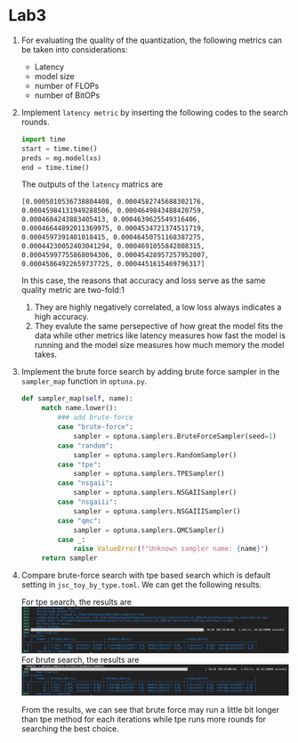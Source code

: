 # Lab3

1. For evaluating the quality of the quantization, the following metrics can be taken into considerations:
   - Latency
   - model size
   - number of FLOPs 
   - number of BitOPs


2. Implement `latency metric` by inserting the following codes to the search rounds. 
   ```python
   import time
   start = time.time()
   preds = mg.model(xs)
   end = time.time()
   ```
   The outputs of the `latency` matrics are
   ```
   [0.0005010536738804408, 0.0004582745688302176, 0.00045984131949288506, 0.0004649843488420759, 0.0004684243883405413, 0.0004639625549316406, 0.00046644892011369975, 0.0004534721374511719, 0.0004597391401018415, 0.00046450751168387275, 0.00044230052403041294, 0.0004691055842808315, 0.00045997755868094306, 0.00045428957257952007, 0.00045864922659737725, 0.0004451615469796317]
   ```
   
   In this case, the reasons that accuracy and loss serve as the same quality metric are two-fold:1
   1. They are highly negatively correlated, a low loss always indicates a high accuracy.
   2. They evalute the same persepective of how great the model fits the data while other metrics like latency measures how fast the model is running and the model size measures how much memory the model takes.

3. Implement the brute force search by adding brute force sampler in the `sampler_map` function in `optuna.py`.
   ```python
   def sampler_map(self, name):
        match name.lower():
            ### add brute-force
            case "brute-force":
                sampler = optuna.samplers.BruteForceSampler(seed=1)
            case "random":
                sampler = optuna.samplers.RandomSampler()
            case "tpe":
                sampler = optuna.samplers.TPESampler()
            case "nsgaii":
                sampler = optuna.samplers.NSGAIISampler()
            case "nsgaiii":
                sampler = optuna.samplers.NSGAIIISampler()
            case "qmc":
                sampler = optuna.samplers.QMCSampler()
            case _:
                raise ValueError(f"Unknown sampler name: {name}")
        return sampler
   ```

4. Compare brute-force search with tpe based search which is default setting in `jsc_toy_by_type.toml`. We can get the following results.
   
   For tpe search, the results are
   ![](../graph/tpe.jpg)
   For brute search, the results are
   ![](../graph/brute_force.jpg)
   

   From the results, we can see that brute force may run a little bit longer than tpe method for each iterations while tpe runs more rounds for searching the best choice.